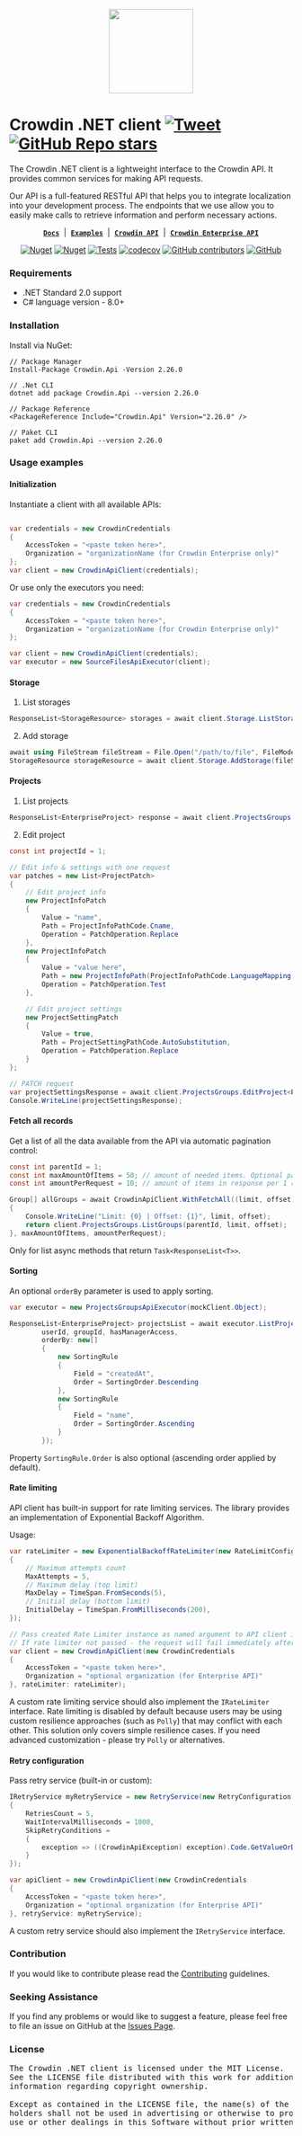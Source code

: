 <p align="center">
  <picture>
    <source media="(prefers-color-scheme: dark)" srcset="https://support.crowdin.com/assets/logos/symbol/png/crowdin-symbol-cWhite.png">
    <source media="(prefers-color-scheme: light)" srcset="https://support.crowdin.com/assets/logos/symbol/png/crowdin-symbol-cDark.png">
    <img width="150" height="150" width=""src="[https://support.crowdin.com/assets/logos/symbol/png/crowdin-symbol-cDark.png](https://crowdin.com)">
  </picture>
</p>

# Crowdin .NET client [![Tweet](https://img.shields.io/twitter/url/http/shields.io.svg?style=social)](https://twitter.com/intent/tweet?url=https%3A%2F%2Fgithub.com%2Fcrowdin%2Fcrowdin-api-client-dotnet&text=The%20Crowdin%20.NET%20client%20is%20a%20lightweight%20interface%20to%20the%20Crowdin%20API)&nbsp;[![GitHub Repo stars](https://img.shields.io/github/stars/crowdin/crowdin-api-client-dotnet?style=social&cacheSeconds=1800)](https://github.com/crowdin/crowdin-api-client-dotnet/stargazers)

The Crowdin .NET client is a lightweight interface to the Crowdin API. It provides common services for making API requests.

Our API is a full-featured RESTful API that helps you to integrate localization into your development process. The endpoints that we use allow you to easily make calls to retrieve information and perform necessary actions.

<div align="center">

[**`Docs`**](https://crowdin.github.io/crowdin-api-client-dotnet/api/Crowdin.Api.html) &nbsp;|&nbsp;
[**`Examples`**](https://github.com/crowdin/crowdin-api-client-dotnet/tree/main/samples) &nbsp;|&nbsp;
[**`Crowdin API`**](https://developer.crowdin.com/api/v2/) &nbsp;|&nbsp;
[**`Crowdin Enterprise API`**](https://developer.crowdin.com/enterprise/api/v2/)

[![Nuget](https://img.shields.io/nuget/v/Crowdin.Api?cacheSeconds=5000)](https://www.nuget.org/packages/Crowdin.Api/)
[![Nuget](https://img.shields.io/nuget/dt/crowdin.api?cacheSeconds=800)](https://www.nuget.org/packages/Crowdin.Api/)
[![Tests](https://github.com/crowdin/crowdin-api-client-dotnet/actions/workflows/basic.yml/badge.svg)](https://github.com/crowdin/crowdin-api-client-dotnet/actions/workflows/basic.yml)
[![codecov](https://codecov.io/gh/crowdin/crowdin-api-client-dotnet/branch/main/graph/badge.svg?token=rvpbEqBcLU)](https://codecov.io/gh/crowdin/crowdin-api-client-dotnet)
[![GitHub contributors](https://img.shields.io/github/contributors/crowdin/crowdin-api-client-dotnet?cacheSeconds=10000)](https://github.com/crowdin/crowdin-api-client-dotnet/graphs/contributors)
[![GitHub](https://img.shields.io/github/license/crowdin/crowdin-api-client-dotnet?cacheSeconds=20000)](https://github.com/crowdin/crowdin-api-client-dotnet/blob/master/LICENSE)

</div>

### Requirements

* .NET Standard 2.0 support
* C# language version - 8.0+

### Installation

Install via NuGet:

```
// Package Manager
Install-Package Crowdin.Api -Version 2.26.0

// .Net CLI
dotnet add package Crowdin.Api --version 2.26.0

// Package Reference
<PackageReference Include="Crowdin.Api" Version="2.26.0" />

// Paket CLI
paket add Crowdin.Api --version 2.26.0
```

### Usage examples

#### Initialization

Instantiate a client with all available APIs:

```C#

var credentials = new CrowdinCredentials
{
    AccessToken = "<paste token here>",
    Organization = "organizationName (for Crowdin Enterprise only)"
};
var client = new CrowdinApiClient(credentials);
```

Or use only the executors you need:

```C#
var credentials = new CrowdinCredentials
{
    AccessToken = "<paste token here>",
    Organization = "organizationName (for Crowdin Enterprise only)"
};

var client = new CrowdinApiClient(credentials);
var executor = new SourceFilesApiExecutor(client);
```

#### Storage

1. List storages

```C#
ResponseList<StorageResource> storages = await client.Storage.ListStorages();
```

2. Add storage

```C#
await using FileStream fileStream = File.Open("/path/to/file", FileMode.Open);
StorageResource storageResource = await client.Storage.AddStorage(fileStream, filename: "MyFile");
```

#### Projects

1. List projects

```C#
ResponseList<EnterpriseProject> response = await client.ProjectsGroups.ListProjects<EnterpriseProject>();
```

2. Edit project

```C#
const int projectId = 1;

// Edit info & settings with one request
var patches = new List<ProjectPatch>
{
    // Edit project info
    new ProjectInfoPatch
    {
        Value = "name",
        Path = ProjectInfoPathCode.Cname,
        Operation = PatchOperation.Replace
    },
    new ProjectInfoPatch
    {
        Value = "value here",
        Path = new ProjectInfoPath(ProjectInfoPathCode.LanguageMapping, "languageId", "mapping"),
        Operation = PatchOperation.Test
    },

    // Edit project settings
    new ProjectSettingPatch
    {
        Value = true,
        Path = ProjectSettingPathCode.AutoSubstitution,
        Operation = PatchOperation.Replace
    }
};

// PATCH request
var projectSettingsResponse = await client.ProjectsGroups.EditProject<ProjectSettings>(projectId, patches);
Console.WriteLine(projectSettingsResponse);
```

#### Fetch all records

Get a list of all the data available from the API via automatic pagination control:

```C#
const int parentId = 1;
const int maxAmountOfItems = 50; // amount of needed items. Optional parameter, default: no limit
const int amountPerRequest = 10; // amount of items in response per 1 request. Optional parameter, default: 25

Group[] allGroups = await CrowdinApiClient.WithFetchAll((limit, offset) =>
{
    Console.WriteLine("Limit: {0} | Offset: {1}", limit, offset);
    return client.ProjectsGroups.ListGroups(parentId, limit, offset);
}, maxAmountOfItems, amountPerRequest);
```

Only for list async methods that return `Task<ResponseList<T>>`.

#### Sorting

An optional `orderBy` parameter is used to apply sorting.

```C#
var executor = new ProjectsGroupsApiExecutor(mockClient.Object);

ResponseList<EnterpriseProject> projectsList = await executor.ListProjects<EnterpriseProject>(
        userId, groupId, hasManagerAccess,
        orderBy: new[]
        {
            new SortingRule
            {
                Field = "createdAt",
                Order = SortingOrder.Descending
            },
            new SortingRule
            {
                Field = "name",
                Order = SortingOrder.Ascending
            }
        });
```

Property `SortingRule.Order` is also optional (ascending order applied by default).

#### Rate limiting

API client has built-in support for rate limiting services. The library provides an implementation of Exponential Backoff Algorithm.

Usage:

```C#
var rateLimiter = new ExponentialBackoffRateLimiter(new RateLimitConfiguration
{
    // Maximum attempts count
    MaxAttempts = 5,
    // Maximum delay (top limit)
    MaxDelay = TimeSpan.FromSeconds(5),
    // Initial delay (bottom limit)
    InitialDelay = TimeSpan.FromMilliseconds(200),
});

// Pass created Rate Limiter instance as named argument to API client instance
// If rate limiter not passed - the request will fail immediately after HTTP 429 Too Many Requests error
var client = new CrowdinApiClient(new CrowdinCredentials
{
    AccessToken = "<paste token here>",
    Organization = "optional organization (for Enterprise API)"
}, rateLimiter: rateLimiter);
```

A custom rate limiting service should also implement the `IRateLimiter` interface. Rate limiting is disabled by default because users may be using custom resilience approaches (such as `Polly`) that may conflict with each other. This solution only covers simple resilience cases. If you need advanced customization - please try `Polly` or alternatives.

#### Retry configuration

Pass retry service (built-in or custom):

```C#
IRetryService myRetryService = new RetryService(new RetryConfiguration
{
    RetriesCount = 5,
    WaitIntervalMilliseconds = 1000,
    SkipRetryConditions =
    {
        exception => ((CrowdinApiException) exception).Code.GetValueOrDefault() == 1
    }
});

var apiClient = new CrowdinApiClient(new CrowdinCredentials
{
    AccessToken = "<paste token here>",
    Organization = "optional organization (for Enterprise API)"
}, retryService: myRetryService);
```

A custom retry service should also implement the `IRetryService` interface.

### Contribution

If you would like to contribute please read the [Contributing](CONTRIBUTING.md) guidelines.

### Seeking Assistance

If you find any problems or would like to suggest a feature, please feel free to file an issue on GitHub at the [Issues Page](https://github.com/crowdin/crowdin-dotnet-client/issues).

### License

<pre>
The Crowdin .NET client is licensed under the MIT License.
See the LICENSE file distributed with this work for additional
information regarding copyright ownership.

Except as contained in the LICENSE file, the name(s) of the above copyright
holders shall not be used in advertising or otherwise to promote the sale,
use or other dealings in this Software without prior written authorization.
</pre>
